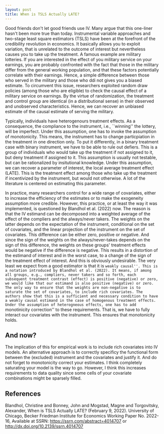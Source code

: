 ```yaml
---
layout: post
title: When is TSLS Actually LATE?
---
```


Good friends don't let good friends use IV. Many argue that this one-liner hasn't been more true than today. Instrumental variable approaches and two-stage least square estimators (TSLS) have been at the forefront of
the credibility revolution in economics. It basically allows you to exploit variation, that is unrelated to the outcome of interest but nevertheless causes you to take up the treatment. A famous example
are military lotteries. If you are interested in the effect of you military service on your earnings, you are probably confronted with the fact that those in the military differ from the general working population, and 
that these factors potentially correlate with their earnings. Hence, a simple difference between those who served in the military and those who ddi not gives you a biased estimate. To circumvent this issue,
researchers exploited random draw policies (among those who are eligible) to check the causal effect  of a military service on earnings. By the virtue of randomization, the treatment and control group are identical (in a distributional sense) in their
observed and unobserved characteristics. Hence, we can recover an unbiased estimate of the causal estimate of serving the military.

Typically, individuals have heterogenours treatment effects. As a consequence, the compliance to the instrument, i.e., ``winning'' the lottery, will be imperfect. Under this assumption, one has to invoke the assumption of monotonicity.
This means, the instrument has to change particpiation in the treatment in one direction only. To put it differently, in a binary treatment case with binary instrument, we have to be able to rule out defiers. This is a group of
individuals who would take up the treatment if not assigned to it, but deny treatment if assigned to it. This assumption is usually not testable, but can be rationalized by insitutional knowledge. Under this assumption,
we can recover a parameter of interest, the local average treatment effect (LATE). This is the treatment effect among those who take up the treatment if incentivized by the instrument, but would not otherwise. A lot of the
literature is centered on estimating this parameter.

In practice, many researchers control for a wide range of covariates, either to increase the efficiency of the estimates or to make the exogeneity assumption more credible. However, this practice, or at least the way it was implemented, is questioned by Blandhol et al. (2022) now. The
reason is that the IV estimand can be decomposed into a weighted average of the effect of the compliers and the always/never takers. The weights on the latter depends on the expectation of the instrument, conditional on the set of covariates, and the linear
projection of the instrument on the set of covariates. This difference can be either zero, positive or negative. And since the sign of the weights on the always/never-takes depends on the sign of this difference, the weights on these groups' treatment effects
would be negative if the difference is negative. This results in a distortion of the estimand of interest and in the worst case, to a change of the sign of the treatment effect of interest. And this is obviously undesirable. The very least we expect from a good estimator is 
that it is ``weakly causal''. This is a notation introduced by Blandhol et al. (2022). It means, if among all groups, e.g., compliers, never takers and so forth, each subsequent treatment contrast (effect) is positive (negative) or zero,
we would like that our estimand is also positive (negative) or zero. The only way to ensure that the weights are non-negative is to saturate the set of covariates, to include rich covariates. The authors show that this is a sufficient and necessary condition to have
a weakly causal estimand in the case of homogenous treatment effects. Under the assumption of heterogneous effects, one has to add ``monotinicity correction'' to these requirements. That is, we have to fully interact our covariates with the
instrument. This ensures that monotonicity holds.

## And now?

The implication of this for empirical work is to include rich covariates into IV models. An alternative approach is to correctly specificy the functional form between the (excluded) instrument and the covariates and justify it. And do not forget to monotonicity
correct your estimates. I think completely saturating your model is the way to go. However, I think this increases requirements to data quality since some cells of your covariate combinations might be sparsely filled.


## References

 Blandhol, Christine and Bonney, John and Mogstad, Magne and Torgovitsky, Alexander, When is TSLS Actually LATE? (February 9, 2022). University of Chicago, Becker Friedman Institute for Economics Working Paper No. 2022-16, Available at SSRN: https://ssrn.com/abstract=4014707 or http://dx.doi.org/10.2139/ssrn.4014707 

  